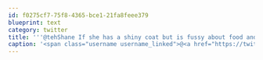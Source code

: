 ```yaml
---
id: f0275cf7-75f8-4365-bce1-21fa8feee379
blueprint: text
category: twitter
title: '''@tehShane If she has a shiny coat but is fussy about food and litter boxes, we''ll call her "Apple" @jvdw  #EvenFarther'
caption: '<span class="username username_linked">@<a href="https://twitter.com/tehShane" title="Shane Lawrence">tehShane</a></span> If she has a shiny coat but is fussy about food and litter boxes, we''ll call her "Apple" <span class="username username_linked">@<a href="https://twitter.com/jvdw" title="John van der Woude">jvdw</a></span>  <span class="hashtag hashtag_local">#<a href="http://tweettemp.darylchymko.ca/?tag=evenfarther">EvenFarther</a>'
---
```

